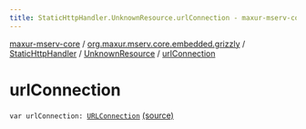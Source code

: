 ```yaml
---
title: StaticHttpHandler.UnknownResource.urlConnection - maxur-mserv-core
---
```


[maxur-mserv-core](../../../index.html) / [org.maxur.mserv.core.embedded.grizzly](../../index.html) / [StaticHttpHandler](../index.html) / [UnknownResource](index.html) / [urlConnection](.)

# urlConnection

`var urlConnection: `[`URLConnection`](http://docs.oracle.com/javase/8/docs/api/java/net/URLConnection.html) [(source)](https://github.com/myunusov/maxur-mserv/tree/master/maxur-mserv-core/src/main/kotlin/org/maxur/mserv/core/embedded/grizzly/StaticHttpHandler.kt#L219)